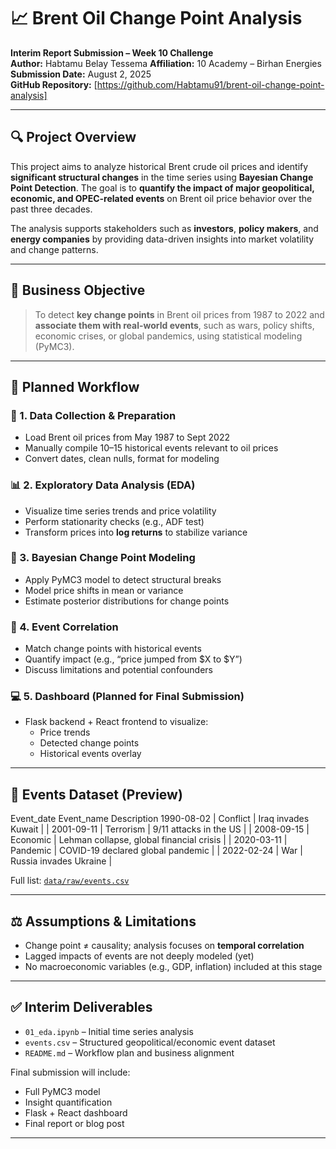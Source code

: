 # 📈 Brent Oil Change Point Analysis

**Interim Report Submission – Week 10 Challenge**  
**Author:** Habtamu Belay Tessema 
**Affiliation:** 10 Academy – Birhan Energies  
**Submission Date:** August 2, 2025  
**GitHub Repository:** [https://github.com/Habtamu91/brent-oil-change-point-analysis]

---

## 🔍 Project Overview

This project aims to analyze historical Brent crude oil prices and identify **significant structural changes** in the time series using **Bayesian Change Point Detection**. The goal is to **quantify the impact of major geopolitical, economic, and OPEC-related events** on Brent oil price behavior over the past three decades.

The analysis supports stakeholders such as **investors**, **policy makers**, and **energy companies** by providing data-driven insights into market volatility and change patterns.

---

## 🎯 Business Objective

> To detect **key change points** in Brent oil prices from 1987 to 2022 and **associate them with real-world events**, such as wars, policy shifts, economic crises, or global pandemics, using statistical modeling (PyMC3).

---

## 🧪 Planned Workflow

### 📁 1. Data Collection & Preparation
- Load Brent oil prices from May 1987 to Sept 2022
- Manually compile 10–15 historical events relevant to oil prices
- Convert dates, clean nulls, format for modeling

### 📊 2. Exploratory Data Analysis (EDA)
- Visualize time series trends and price volatility
- Perform stationarity checks (e.g., ADF test)
- Transform prices into **log returns** to stabilize variance

### 🧠 3. Bayesian Change Point Modeling
- Apply PyMC3 model to detect structural breaks
- Model price shifts in mean or variance
- Estimate posterior distributions for change points

### 🧩 4. Event Correlation
- Match change points with historical events
- Quantify impact (e.g., “price jumped from $X to $Y”)
- Discuss limitations and potential confounders

### 💻 5. Dashboard (Planned for Final Submission)
- Flask backend + React frontend to visualize:
  - Price trends
  - Detected change points
  - Historical events overlay

---

## 📅 Events Dataset (Preview)
  
                 
Event_date    Event_name         Description
1990-08-02   | Conflict      | Iraq invades Kuwait                          |
| 2001-09-11 | Terrorism     | 9/11 attacks in the US                       |
| 2008-09-15 | Economic      | Lehman collapse, global financial crisis     |
| 2020-03-11 | Pandemic      | COVID-19 declared global pandemic            |
| 2022-02-24 | War           | Russia invades Ukraine                       |

Full list: [`data/raw/events.csv`](data/raw/events.csv)

---

## ⚖️ Assumptions & Limitations

- Change point ≠ causality; analysis focuses on **temporal correlation**
- Lagged impacts of events are not deeply modeled (yet)
- No macroeconomic variables (e.g., GDP, inflation) included at this stage

---

## ✅ Interim Deliverables

- `01_eda.ipynb` – Initial time series analysis
- `events.csv` – Structured geopolitical/economic event dataset
- `README.md` – Workflow plan and business alignment

Final submission will include:
- Full PyMC3 model
- Insight quantification
- Flask + React dashboard
- Final report or blog post

---
